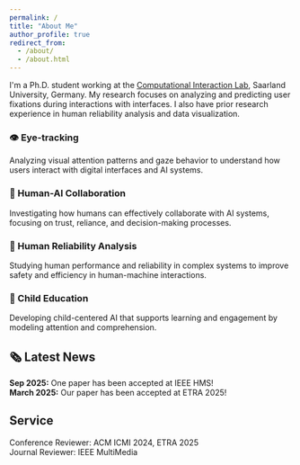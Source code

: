 ```yaml
---
permalink: /
title: "About Me"
author_profile: true
redirect_from: 
  - /about/
  - /about.html
---
```


I'm a Ph.D. student working at the [Computational Interaction Lab](https://cix.cs.uni-saarland.de/), Saarland University, Germany. My research focuses on analyzing and predicting user fixations during interactions with interfaces. I also have prior research experience in human reliability analysis and data visualization.

<div class="research-highlights">
  <div class="research-card">
    <h3><span class="research-icon">👁️</span> Eye-tracking</h3>
    <p>Analyzing visual attention patterns and gaze behavior to understand how users interact with digital interfaces and AI systems.</p>
  </div>
  
  <div class="research-card">
    <h3><span class="research-icon">🤖</span> Human-AI Collaboration</h3>
    <p>Investigating how humans can effectively collaborate with AI systems, focusing on trust, reliance, and decision-making processes.</p>
  </div>
  
  <div class="research-card">
    <h3><span class="research-icon">🔬</span> Human Reliability Analysis</h3>
    <p>Studying human performance and reliability in complex systems to improve safety and efficiency in human-machine interactions.</p>
  </div>
  
  <div class="research-card">
    <h3><span class="research-icon">🧒</span> Child Education</h3>
    <p>Developing child-centered AI that supports learning and engagement by modeling attention and comprehension.</p>
  </div>
</div>

<div class="news-section">
  <h2>🗞️ Latest News</h2>
  <div class="news-item">
    <strong>Sep 2025:</strong> One paper has been accepted at IEEE HMS!
  </div>
  <div class="news-item">
    <strong>March 2025:</strong> Our paper has been accepted at ETRA 2025!
  </div>
</div>


## Service

Conference Reviewer: ACM ICMI 2024, ETRA 2025
<br/>
Journal Reviewer: IEEE MultiMedia